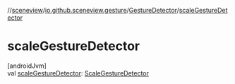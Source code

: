 //[sceneview](../../../index.md)/[io.github.sceneview.gesture](../index.md)/[GestureDetector](index.md)/[scaleGestureDetector](scale-gesture-detector.md)

# scaleGestureDetector

[androidJvm]\
val [scaleGestureDetector](scale-gesture-detector.md): [ScaleGestureDetector](../-scale-gesture-detector/index.md)
